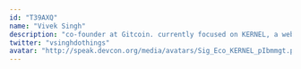```yaml
---
id: "T39AXQ"
name: "Vivek Singh"
description: "co-founder at Gitcoin. currently focused on KERNEL, a web3 educational web which brings together 200 incredible peers, 3 times a year for a unique experience. the primary orientation is around deepening generative relationships amongst incredible peers."
twitter: "vsinghdothings"
avatar: "http://speak.devcon.org/media/avatars/Sig_Eco_KERNEL_pIbmmgt.png"
---
```


